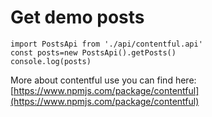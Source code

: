 # Get demo posts

```
import PostsApi from './api/contentful.api'
const posts=new PostsApi().getPosts()
console.log(posts)
```

More about contentful use you can find here: [https://www.npmjs.com/package/contentful](https://www.npmjs.com/package/contentful)
